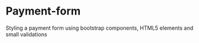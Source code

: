 # Payment-form
Styling a payment form using bootstrap components, HTML5 elements and small validations
